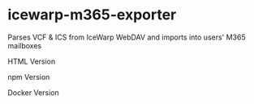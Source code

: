 # icewarp-m365-exporter
Parses VCF &amp; ICS from IceWarp WebDAV and imports into users' M365 mailboxes

HTML Version

npm Version

Docker Version

